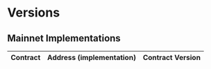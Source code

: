 # Versions

## Mainnet Implementations

| Contract      | Address (implementation) | Contract Version |
| -------       | --------          | ----------- |
